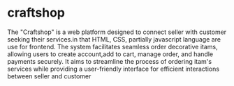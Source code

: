 # craftshop
The "Craftshop" is a web platform designed to connect seller with customer seeking their services.in that HTML, CSS, partially javascript language are use for frontend. The system facilitates seamless order decorative itams, allowing users to create account,add to cart, manage order, and handle payments securely. It aims to streamline the process of ordering itam's services while providing a user-friendly interface for efficient interactions between seller and customer
